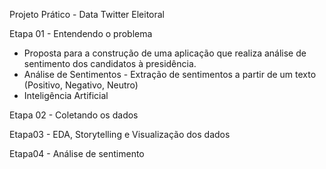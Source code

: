Projeto Prático - Data Twitter Eleitoral

Etapa 01 - Entendendo o problema
- Proposta para a construção de uma aplicação que realiza análise de sentimento dos candidatos à presidência.
- Análise de Sentimentos - Extração de sentimentos a partir de um texto (Positivo, Negativo, Neutro)
- Inteligência Artificial

Etapa 02 - Coletando os dados

Etapa03 - EDA, Storytelling e Visualização dos dados

Etapa04 - Análise de sentimento
